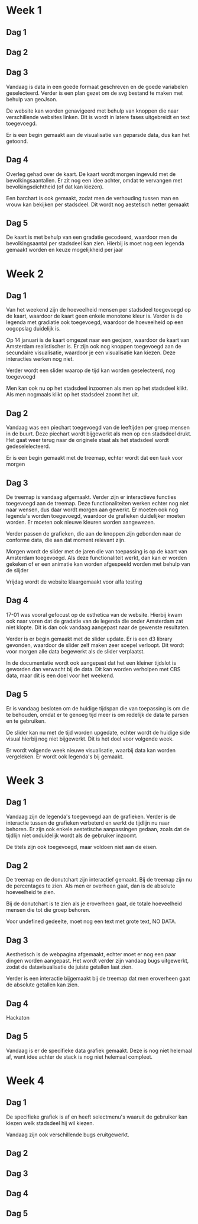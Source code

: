# Week 1
## Dag 1

## Dag 2

## Dag 3
Vandaag is data in een goede formaat geschreven en de goede variabelen geselecteerd.
Verder is een plan gezet om de svg bestand te maken met behulp van geoJson.

De website kan worden genavigeerd met behulp van knoppen die naar verschillende websites linken.
Dit is wordt in latere fases uitgebreidt en text toegevoegd.

Er is een begin gemaakt aan de visualisatie van geparsde data, dus kan het getoond.

## Dag 4
Overleg gehad over de kaart. De kaart wordt morgen ingevuld met de bevolkingsaantallen.
Er zit nog een idee achter, omdat te vervangen met bevolkingsdichtheid (of dat kan kiezen).

Een barchart is ook gemaakt, zodat men de verhouding tussen man en vrouw kan bekijken per stadsdeel.
Dit wordt nog aestetisch netter gemaakt

## Dag 5
De kaart is met behulp van een gradatie gecodeerd, waardoor men de bevolkingsaantal per stadsdeel kan zien.
Hierbij is moet nog een legenda gemaakt worden en keuze mogelijkheid per jaar


# Week 2
## Dag 1
Van het weekend zijn de hoeveelheid mensen per stadsdeel toegevoegd op de kaart, waardoor de kaart geen enkele monotone kleur is.
Verder is de legenda met gradiatie ook toegevoegd, waardoor de hoeveelheid op een oogopslag duidelijk is.

Op 14 januari is de kaart omgezet naar een geojson, waardoor de kaart van Amsterdam realistischer is. Er zijn ook nog knoppen toegevoegd aan de secundaire visualisatie, waardoor je een visualisatie kan kiezen. Deze interacties werken nog niet.

Verder wordt een slider waarop de tijd kan worden geselecteerd, nog toegevoegd

Men kan ook nu op het stadsdeel inzoomen als men op het stadsdeel klikt. Als men nogmaals klikt op het stadsdeel zoomt het uit.

## Dag 2
Vandaag was een piechart toegevoegd van de leeftijden per groep mensen in de buurt.
Deze piechart wordt bijgewerkt als men op een stadsdeel drukt. Het gaat weer terug naar de originele staat als het stadsdeel wordt gedeselelecteerd.

Er is een begin gemaakt met de treemap, echter wordt dat een taak voor morgen


## Dag 3
De treemap is vandaag afgemaakt. Verder zijn er interactieve functies toegevoegd aan de treemap. Deze functionaliteiten werken echter nog niet naar wensen, dus daar wordt morgen aan gewerkt. Er moeten ook nog legenda's worden toegevoegd, waardoor de grafieken duidelijker moeten worden. Er moeten ook nieuwe kleuren worden aangewezen.

Verder passen de grafieken, die aan de knoppen zijn gebonden naar de conforme data, die aan dat moment relevant zijn.

Morgen wordt de slider met de jaren die van toepassing is op de kaart van Amsterdam toegevoegd. Als deze functionaliteit werkt, dan kan er worden gekeken of er een animatie kan worden afgespeeld worden met behulp van de slijder

Vrijdag wordt de website klaargemaakt voor alfa testing

## Dag 4
17-01 was vooral gefocust op de esthetica van de website. Hierbij kwam ook naar voren dat de gradatie van de legenda die onder Amsterdam zat niet klopte. Dit is dan ook vandaag aangepast naar de gewenste resultaten.

Verder is er begin gemaakt met de slider update. Er is een d3 library gevonden, waardoor de slider zelf maken zeer soepel verloopt. Dit wordt voor morgen alle data begewerkt als de slider verplaatst.

In de documentatie wordt ook aangepast dat het een kleiner tijdslot is geworden dan verwacht bij de data. Dit kan worden verholpen met CBS data, maar dit is een doel voor het weekend.

## Dag 5
Er is vandaag besloten om de huidige tijdspan die van toepassing is om die te behouden, omdat er te genoeg tijd meer is om redelijk de data te parsen en te gebruiken.

De slider kan nu met de tijd worden upgedate, echter wordt de huidige side visual hierbij nog niet bijgewerkt. Dit is het doel voor volgende week.

Er wordt volgende week nieuwe visualisatie, waarbij data kan worden vergeleken. Er wordt ook legenda's bij gemaakt.

# Week 3
## Dag 1
Vandaag zijn de legenda's toegevoegd aan de grafieken. Verder is de interactie tussen de grafieken verbeterd en werkt de tijdlijn nu naar behoren.
Er zijn ook enkele aestetische aanpassingen gedaan, zoals dat de tijdlijn niet onduidelijk wordt als de gebruiker inzoomt.

De titels zijn ook toegevoegd, maar voldoen niet aan de eisen.

## Dag 2
De treemap en de donutchart zijn interactief gemaakt. Bij de treemap zijn nu de percentages te zien.
Als men er overheen gaat, dan is de absolute hoeveelheid te zien.

Bij de donutchart is te zien als je eroverheen gaat, de totale hoeveelheid mensen die tot die groep behoren.

Voor undefined gedeelte, moet nog een text met grote text, NO DATA.  

## Dag 3
Aesthetisch is de webpagina afgemaakt, echter moet er nog een paar dingen worden aangepast.
Het wordt verder zijn vandaag bugs uitgewerkt, zodat de datavisualisatie de juiste getallen laat zien.

Verder is een interactie bijgemaakt bij de treemap dat men eroverheen gaat de absolute getallen kan zien.


## Dag 4
Hackaton

## Dag 5
Vandaag is er de specifieke data grafiek gemaakt. Deze is nog niet helemaal af, want idee achter de stack is nog niet helemaal compleet.

# Week 4
## Dag 1
De specifieke grafiek is af en heeft selectmenu's waaruit de gebruiker kan kiezen welk stadsdeel hij wil kiezen.

Vandaag zijn ook verschillende bugs eruitgewerkt.

## Dag 2

## Dag 3

## Dag 4

## Dag 5
